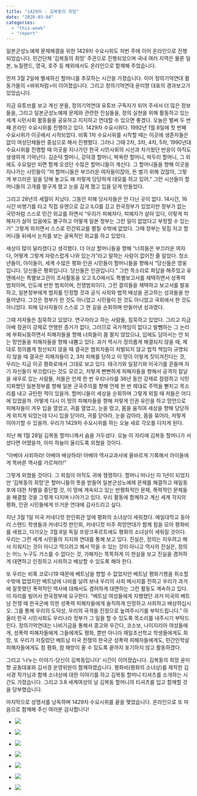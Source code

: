 ```yaml
---
title: "1429차 - 김복동의 희망"
date: "2020-03-04"
categories: 
  - "this-week"
  - "report"
---
```


일본군성노예제 문제해결을 위한 1429차 수요시위도 저번 주에 이어 온라인으로 진행되었습니다. 민간단체 ‘김복동의 희망’ 주관으로 진행되었으며 국내 여러 지역은 물론 일본, 뉴질랜드, 영국, 호주 등 해외에서도 온라인으로 함께해 주었습니다.

먼저 3월 2일에 별세하신 할머니를 추모하는 시간을 가졌습니다. 이어 정의기억연대 활동가들의 <바위처럼>이 이어졌습니다. 그리고 정의기억연대 윤미향 대표의 경과보고가 있었습니다.

지금 유튜브를 보고 계신 분들, 정의기억연대 유튜브 구독자가 되어 주셔서 더 많은 정보들을, 그리고 일본군성노예제 문제와 관련한 진실들을, 정의 실현을 위해 활동하고 있는 세계 시민사회 활동들을 공유하고 지지하고 연대할 수 있으면 좋겠다. 오늘은 벌써 두 번째 온라인 수요시위를 진행하고 있다. 1429차 수요시위다. 1992년 1월 8일에 첫 번째 수요시위가 이곳에서 시작되었다. 비록 1차 수요시위를 시작할 때는 이곳에 생존자들은 없이 여성단체들만 중심으로 해서 진행했다. 그러나 그때 2차, 3차, 4차, 5차, 1990년대 수요시위를 진행할 때 이곳을 지나가던 한국 시민사회의 시선과 차가웠던 반응이 아직도 생생하게 기억난다. 김순덕 할머니, 강덕경 할머니, 박옥련 할머니, 박두리 할머니, 그 외에도 수요일만 되면 함께 오셨던 수많은 할머니들이 계신다. 그 할머니들을 향해 이곳을 지나가는 시민들이 “저 할머니들은 부끄러운 여자들이잖아, 돈 벌기 위해 갔잖아, 그렇게 부끄러운 일을 당해 놓고도 왜 저렇게 당당하게 데모를 하고 있어.” 그런 시선들이 할머니들의 고개를 떨구게 했고 눈을 감게 했고 입을 닫게 만들었다.

그리고 28년의 세월이 지났다. 그동안 피해 당사자들은 안 다닌 곳이 없다. 14시간, 16시간 비행기를 타고 직접 유엔으로 갔고 ILO를 갔고 한국정부가 있었지만 정부가 없는 국민처럼 스스로 민간 외교를 하면서 “우리가 피해자다, 피해자가 살아 있다, 이렇게 피해자가 살아 있음에도 불구하고 어떻게 일본 정부는 그런 일이 없었다고 부정할 수 있는가” 그렇게 외치면서 스스로 민간외교를 펼칠 수밖에 없었다. 그때 정부는 뒷짐 지고 할머니들 뒤에서 눈치를 보는 굴욕적인 외교를 하고 있었다.

세상이 많이 달라졌다고 생각했다. 더 이상 할머니들을 향해 “너희들은 부끄러운 여자다, 어떻게 그렇게 자랑스럽게 나와 있는가”라고 말하는 사람이 없어진 줄 알았다. 청소년들이, 아이들이, 세계 수많은 평화·인권 시민들이 할머니들을 향해서 “당신들은 영웅입니다. 당신들은 평화입니다. 당신들은 인권입니다.” 그런 목소리로 화답을 해주었고 유엔에서는 특별보고관이 조사활동을 오고 ILO에서도 특별보고서를 채택하면서 성폭력 범죄이며, 인도에 반한 범죄이며, 전쟁범죄이다, 그런 결의들을 채택하고 보고서를 발표하고, 일본정부에게 범죄를 인정할 것과 공식 사죄와 법적 배상을 권고하는 성과들을 만들어냈다. 그것은 정부가 한 것도 아니었고 시민들이 한 것도 아니었고 국회에서 한 것도 아니었다. 피해 당사자들이 스스로 그 먼 길을 순회하며 만들어낸 성과였다.

그때 저자들은 침묵하고 있었다. 연구자라고 하는 사람들, 침묵하고 있었다. 그리고 지금 아베 정권이 강제로 연행한 증거가 없다, 그러므로 국가책임이 없다고 발뺌하는 그 논리에 부화뇌동하면서 피해자들을 향해 너희들이 몸 팔지 않았으냐, 입에도 담아서는 안 되는 망언들을 피해자들을 향해 내뿜고 있다. 과거 역사가 정의롭게 해결되지 않을 때, 제대로 정의롭게 청산되지 않을 때 결국은 범죄자들이 처벌되지 않고 법적 책임이 규명되지 않을 때 결국은 피해자들이 2, 3차 피해를 당하고 이 땅이 이렇게 짓이겨진다는 것, 우리는 지금 이곳 평화로에서 그대로 보고 있다. 태극기와 일장기와 미국기를 흔들며 자기 자신들이 부끄럽다는 것도 모르고, 저렇게 뻔뻔하게 피해자들을 향해서 공격의 칼날을 새우로 있는 사람들, 저들은 언제 한 번 우리나라를 36년 동안 강제로 점령하고 식민지화했던 일본정부를 향해 일본 군국주의를 향해 언제 한 번 제대로 주먹을 뻗치고 목소리를 내고 규탄한 적이 있을까. 할머니들이 세상을 순회하며 그렇게 외칠 때 저들은 어디에 있었을까. 어떻게 다시 이 땅의 피해자들을 향해 저렇게 인권 유린을 하고 망언으로 피해자들이 겨우 입을 열었고, 귀를 열었고, 눈을 떴고, 몸을 움직여 세상을 향해 당당하게 외치게 되었는데 다시 입을 닫아라, 귀를 닫아라, 눈을 감아라, 몸을 묶어라, 저렇게 이야기할 수 있을까. 우리가 1429차 수요시위를 하는 오늘 새로 각오를 다지게 된다.

지난 해 1월 28일 김복동 할머니께서 숨을 거두셨다. 오늘 이 자리에 김복동 할머니가 서셨다면 어땠을까, 아마 하늘이 울리도록 외쳤을 것이다.

“아베야 사죄하라! 아베야 배상하라! 아베야 역사교과서에 올바르게 기록해서 아이들에게 똑바른 역사를 가르쳐라!”

그렇게 외쳤을 것이다. 그 외침이 아직도 귀에 쟁쟁하다. 할머니 떠나신 지 1년이 되었지만 ‘김복동의 희망’은 할머니들의 뜻을 받들어 일본군성노예제 문제를 해결하고 재일동포에 대한 차별을 중단할 것, 이 땅에 계속되고 있는 반평화적인 문제, 폭력적인 문제들을 해결할 것을 그렇게 다지며 나아가고 있다. 우리 활동에 함께하고 계신 세계 각지의 평화, 인권 시민들에게 뜨거운 연대에 감사드리고 싶다.

지난 3월 1일 미국 커네디컷 한인회관 앞에 평화의 소녀상이 세워졌다. 예일대학교 동아리 스탠드 학생들과 커네디컷 한인회, 커네디컷 미주 희망연대가 함께 힘을 모아 평화비를 세웠고, 다가오는 3월 8일 독일 프랑크푸르트에도 평화의 소녀상이 세워질 것이다. 우리는 그런 세계 시민들의 지지와 연대를 통해 보고 있다. 진실은, 정의는 지우려고 해서 지워지는 것이 아니고 막으려고 해서 막을 수 있는 것이 아니고 역사의 진실은, 정의는 어느 누구도 거스를 수 없다는 것, 가해자는 똑똑하게 이 현실을 보고 진실을 겸허하게 대면하고 인정하고 사죄하고 배상할 수 있도록 해야 한다.

또 우리는 비록 코로나19 때문에 베트남을 향할 수 없었지만 베트남 평화기행을 취소할 수밖에 없었지만 베트남에 나비를 날려 보내 우리의 사죄 메시지를 전하고 우리가 과거에 잘못했던 폭력적인 역사에 대해서도 겸허하게 대면하는 그런 활동도 계속하고 있다. 이 자리를 빌어서 한국정부에 요구한다. “베트남 여성들에게 자행했던 과거 미국의 베트남 전쟁 때 한국군에 의한 성폭력 피해자들에게 솔직하게 인정하고 사죄하고 배상하십시오. 그를 통해 우리의 도덕성, 우리의 국격을 진정으로 높여주시기를 부탁드립니다.” 아울러 한국 시민사회도 우리나라 정부가 그 일을 할 수 있도록 목소리를 내주시기 부탁드린다. 정의기억연대는 나비기금을 통해서 콩고와 우간다, 코소보, 나이지리아 여성들에게, 성폭력 피해자들에게 그들에게도 평화, 뿐만 아니라 재일조선학교 학생들에게도 희망, 또 우리가 저질렀던 베트남 미국 전쟁의 한국군 성폭력 피해자들에게도, 민간인학살 피해자들에게도 참 평화, 참 해방이 올 수 있도록 끝까지 포기하지 않고 활동하겠다.

그리고 ‘나누는 이야기-당신이 김복동입니다’ 시간이 이어졌습니다. 김복동의 희망 윤미향 공동대표와 김서경 운영위원이 함께하였습니다. 평화비(평화의 소녀상)를 제작한 김서경 작가님과 함께 소녀상에 대한 이야기를 하고 김복동 할머니 티셔츠를 소개하는 시간도 가졌습니다. 그리고 3.8 세계여성의 날 김복동 할머니의 티셔츠를 입고 함께할 것을 당부했습니다.

마지막으로 성명서를 낭독하며 1429차 수요시위를 끝을 맺었습니다. 온라인으로 또 마음으로 함께해 주신 여러분 감사합니다!

- ![](https://womenandwar.net/kr/wp-content/uploads/2020/03/크기변환IMGP5498.jpg)
    
- ![](https://womenandwar.net/kr/wp-content/uploads/2020/03/크기변환IMGP5511.jpg)
    
- ![](https://womenandwar.net/kr/wp-content/uploads/2020/03/크기변환IMGP5526.jpg)
    
- ![](https://womenandwar.net/kr/wp-content/uploads/2020/03/크기변환IMGP5571.jpg)
    
- ![](https://womenandwar.net/kr/wp-content/uploads/2020/03/길원옥할머니온라인수요시위.jpg)
    
- ![](https://womenandwar.net/kr/wp-content/uploads/2020/03/일본-방청자-선생님.jpg)
    
- ![](https://womenandwar.net/kr/wp-content/uploads/2020/03/일본-양징자-선생님-1024x768.jpg)
